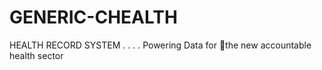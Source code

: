 # GENERIC-CHEALTH
HEALTH RECORD SYSTEM
.
.
.
.
Powering Data for the new accountable health sector
